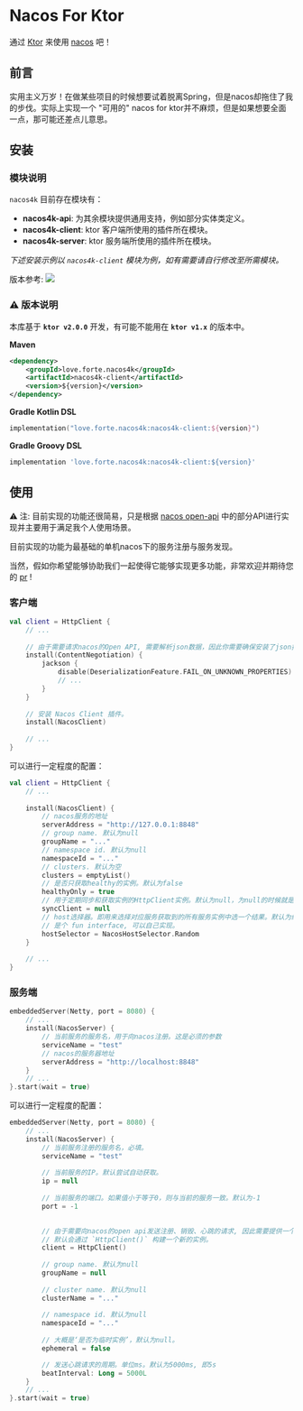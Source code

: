 # Nacos For Ktor
通过 [Ktor](https://ktor.io) 来使用 [nacos](https://nacos.io/) 吧！


## 前言
实用主义万岁！在做某些项目的时候想要试着脱离Spring，但是nacos却拖住了我的步伐。实际上实现一个 "可用的" nacos for ktor并不麻烦，但是如果想要全面一点，那可能还差点儿意思。




## 安装

### 模块说明
`nacos4k` 目前存在模块有：
- **nacos4k-api**: 为其余模块提供通用支持，例如部分实体类定义。
- **nacos4k-client**: ktor 客户端所使用的插件所在模块。
- **nacos4k-server**: ktor 服务端所使用的插件所在模块。

_下述安装示例以 `nacos4k-client` 模块为例，如有需要请自行修改至所需模块。_

版本参考: [![](https://img.shields.io/maven-central/v/love.forte.nacos4k/nacos4k-api)](https://repo1.maven.org/maven2/love/forte/nacos4k/)

### ⚠ 版本说明
本库基于 **`ktor v2.0.0`** 开发，有可能不能用在 **`ktor v1.x`** 的版本中。


**Maven**
```xml
<dependency>
    <groupId>love.forte.nacos4k</groupId>
    <artifactId>nacos4k-client</artifactId>
    <version>${version}</version>
</dependency>
```

**Gradle Kotlin DSL**
```kotlin
implementation("love.forte.nacos4k:nacos4k-client:${version}")
```

**Gradle Groovy DSL**
```groovy
implementation 'love.forte.nacos4k:nacos4k-client:${version}'
```

## 使用

⚠ 注: 目前实现的功能还很简易，只是根据 [nacos open-api](https://nacos.io/zh-cn/docs/open-api.html) 中的部分API进行实现并主要用于满足我个人使用场景。

目前实现的功能为最基础的单机nacos下的服务注册与服务发现。


当然，假如你希望能够协助我们一起使得它能够实现更多功能，非常欢迎并期待您的 [pr](https://github.com/ForteScarlet/nacos4k/pulls) !


### 客户端
```kotlin
val client = HttpClient {
    // ...
    
    // 由于需要请求nacos的Open API, 需要解析json数据，因此你需要确保安装了json插件。
    install(ContentNegotiation) {
        jackson {
            disable(DeserializationFeature.FAIL_ON_UNKNOWN_PROPERTIES)
            // ... 
        }
    }
    
    // 安装 Nacos Client 插件。
    install(NacosClient)
    
    // ...
}
```

可以进行一定程度的配置：
```kotlin
val client = HttpClient {
    // ...
    
    install(NacosClient) {
        // nacos服务的地址
        serverAddress = "http://127.0.0.1:8848"
        // group name. 默认为null
        groupName = "..."
        // namespace id. 默认为null
        namespaceId = "..."
        // clusters. 默认为空
        clusters = emptyList()
        // 是否只获取healthy的实例。默认为false
        healthyOnly = true
        // 用于定期同步和获取实例的HttpClient实例。默认为null，为null的时候就是使用当前的client。
        syncClient = null
        // host选择器。即用来选择对应服务获取到的所有服务实例中选一个结果。默认为纯随机。
        // 是个 fun interface, 可以自己实现。
        hostSelector = NacosHostSelector.Random
    }
    
    // ...
}
```




### 服务端
```kotlin
embeddedServer(Netty, port = 8080) {
    // ...
    install(NacosServer) {
        // 当前服务的服务名，用于向nacos注册。这是必须的参数
        serviceName = "test"
        // nacos的服务器地址
        serverAddress = "http://localhost:8848"
    }
    // ...
}.start(wait = true)
```

可以进行一定程度的配置：
```kotlin
embeddedServer(Netty, port = 8080) {
    // ...
    install(NacosServer) {
        // 当前服务注册的服务名，必填。
        serviceName = "test"
        
        // 当前服务的IP。默认尝试自动获取。
        ip = null
        
        // 当前服务的端口。如果值小于等于0，则与当前的服务一致。默认为-1
        port = -1

        
        // 由于需要向nacos的open api发送注册、销毁、心跳的请求, 因此需要提供一个 HttpClient 实例用于发送请求。
        // 默认会通过 `HttpClient()` 构建一个新的实例。
        client = HttpClient()
        
        // group name. 默认为null
        groupName = null
        
        // cluster name. 默认为null
        clusterName = "..."
        
        // namespace id. 默认为null
        namespaceId = "..."
        
        // 大概是‘是否为临时实例’，默认为null。
        ephemeral = false

        // 发送心跳请求的周期。单位ms。默认为5000ms, 即5s
        beatInterval: Long = 5000L
    }
    // ...
}.start(wait = true)

```
